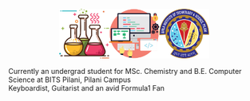 <p align="center">
  <img src="Banner.jpg" width="300">
</p>

Currently an undergrad student for MSc. Chemistry and B.E. Computer Science at BITS Pilani, Pilani Campus
<br />Keyboardist, Guitarist and an avid Formula1 Fan
